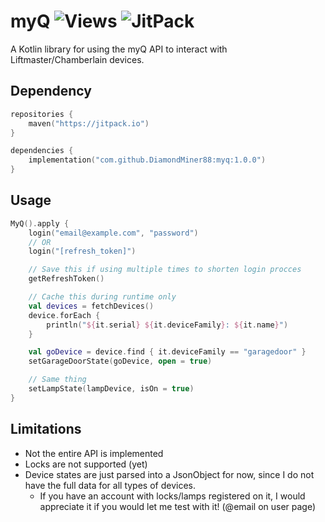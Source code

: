 # myQ ![Views](https://hits.seeyoufarm.com/api/count/incr/badge.svg?url=https%3A%2F%2Fgithub.com%2FDiamondMiner88%2Fmyq%2F&count_bg=%2379C83D&title_bg=%23555555&icon=github.svg&icon_color=%23E7E7E7&title=views&edge_flat=true) ![JitPack](https://img.shields.io/jitpack/v/github/DiamondMiner88/myq?style=flat-square)

A Kotlin library for using the myQ API to interact with Liftmaster/Chamberlain devices.

## Dependency

```kt
repositories {
	maven("https://jitpack.io")
}

dependencies {
	implementation("com.github.DiamondMiner88:myq:1.0.0")
}
```

## Usage

```kt
MyQ().apply {
	login("email@example.com", "password")
	// OR
	login("[refresh_token]")

	// Save this if using multiple times to shorten login procces
	getRefreshToken()

	// Cache this during runtime only
	val devices = fetchDevices()
	device.forEach {
		println("${it.serial} ${it.deviceFamily}: ${it.name}")
	}

	val goDevice = device.find { it.deviceFamily == "garagedoor" }
	setGarageDoorState(goDevice, open = true)

	// Same thing
	setLampState(lampDevice, isOn = true)
}
```

## Limitations

- Not the entire API is implemented
- Locks are not supported (yet)
- Device states are just parsed into a JsonObject for now, since I do not have the full data for all types of devices.
    - If you have an account with locks/lamps registered on it, I would appreciate it if you would let me test with it! (@email on user page)
